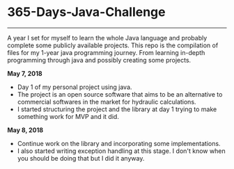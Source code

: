 # 365-Days-Java-Challenge
---
A year I set for myself to learn the whole Java language and probably complete some publicly available projects.
This repo is the compilation of files for my 1-year java programming journey. From learning in-depth programming through java and possibly creating some projects.

**May 7, 2018**
- Day 1 of my personal project using java.
- The project is an open source software that aims to be an alternative to commercial softwares in the market for hydraulic calculations.
- I started structuring the project and the library at day 1 trying to make something work for MVP and it did.

**May 8, 2018**
- Continue work on the library and incorporating some implementations.
- I also started writing exception handling at this stage. I don't know when you should be doing that but I did it anyway.